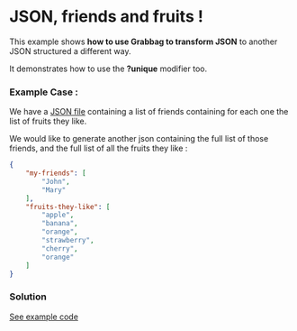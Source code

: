 # JSON, friends and fruits !

This example shows **how to use Grabbag to transform JSON** to another JSON structured a different way.

It demonstrates how to use the **?unique** modifier too.

### Example Case : 

We have a [JSON file](data.json) containing a list of friends containing for each one the list of fruits they like.

We would like to generate another json containing the full list of those friends, and the full list of all the fruits they like :

```json
{
    "my-friends": [
        "John",
        "Mary"
    ],
    "fruits-they-like": [
        "apple",
        "banana",
        "orange",
        "strawberry",
        "cherry",
        "orange"
    ]
}
```
### Solution 
[See example code](index.php)
